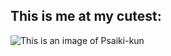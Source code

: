 ## This is me at my cutest:

![This is an image of Psaiki-kun](https://i.pinimg.com/originals/6e/60/d9/6e60d9aeb17f6208740ab4a86d016faf.jpg)
